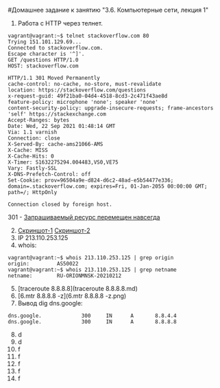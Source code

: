 #Домашнее задание к занятию "3.6. Компьютерные сети, лекция 1"
1. Работа c HTTP через телнет.
```
vagrant@vagrant:~$ telnet stackoverflow.com 80
Trying 151.101.129.69...
Connected to stackoverflow.com.
Escape character is '^]'.
GET /questions HTTP/1.0
HOST: stackoverflow.com

HTTP/1.1 301 Moved Permanently
cache-control: no-cache, no-store, must-revalidate
location: https://stackoverflow.com/questions 
x-request-guid: 49f21ba0-04d4-4518-8cd3-2c471f43ae8d
feature-policy: microphone 'none'; speaker 'none'
content-security-policy: upgrade-insecure-requests; frame-ancestors 'self' https://stackexchange.com 
Accept-Ranges: bytes
Date: Wed, 22 Sep 2021 01:48:14 GMT
Via: 1.1 varnish
Connection: close
X-Served-By: cache-ams21066-AMS
X-Cache: MISS
X-Cache-Hits: 0
X-Timer: S1632275294.004483,VS0,VE75
Vary: Fastly-SSL
X-DNS-Prefetch-Control: off
Set-Cookie: prov=96504a9e-d824-d6c2-48ad-e5b54477e336; domain=.stackoverflow.com; expires=Fri, 01-Jan-2055 00:00:00 GMT; path=/; HttpOnly

Connection closed by foreign host.
```
301 - [Запрашиваемый ресурс перемещен навсегда](https://http.cat/301)

2. [Скриншот-1](2.1.responce.png) [Скриншот-2](2.2.sort-by-time.png) <br> 
3. IP 213.110.253.125 <br>
4. whois: 
```
vagrant@vagrant:~$ whois 213.110.253.125 | grep origin
origin:         AS50022
vagrant@vagrant:~$ whois 213.110.253.125 | grep netname
netname:        RU-ORIONMNSK-20210212
```

5. [traceroute 8.8.8.8](traceroute 8.8.8.8.md)
6. [6.mtr 8.8.8.8 -z](6.mtr 8.8.8.8 -z.png)
7. Вывод dig dns.google:
```
dns.google.             300     IN      A       8.8.4.4
dns.google.             300     IN      A       8.8.8.8
```
8. d
9. d
10. f
11. f
12. f
13. f
14. f
